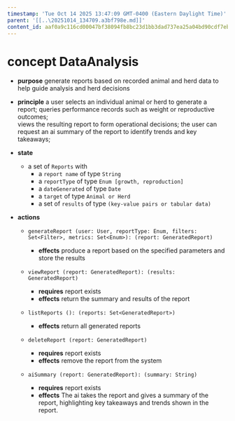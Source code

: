 ```yaml
---
timestamp: 'Tue Oct 14 2025 13:47:09 GMT-0400 (Eastern Daylight Time)'
parent: '[[..\20251014_134709.a3bf798e.md]]'
content_id: aaf0a9c116cd00047bf38094fb8bc23d1bb3dad737ea25a04bd90cdf7eb8cbc0
---
```


# concept DataAnalysis

* **purpose**
  generate reports based on recorded animal and herd data to help guide analysis
  and herd decisions

* **principle**
  a user selects an individual animal or herd to generate a report;
  queries performance records such as weight or reproductive outcomes;\
  views the resulting report to form operational decisions;
  the user can request an ai summary of the report to identify trends and key takeaways;

* **state**
  * a set of `Reports` with
    * a `report name` of type `String`
    * a `reportType` of type `Enum [growth, reproduction]`
    * a `dateGenerated` of type `Date`
    * a `target` of type `Animal or Herd`
    * a set of `results` of type `(key-value pairs or tabular data)`

* **actions**
  * `generateReport (user: User, reportType: Enum, filters: Set<Filter>, metrics: Set<Enum>): (report: GeneratedReport)`
    * **effects** produce a report based on the specified parameters and store the results

  * `viewReport (report: GeneratedReport): (results: GeneratedReport)`
    * **requires** report exists
    * **effects** return the summary and results of the report

  * `listReports (): (reports: Set<GeneratedReport>)`
    * **effects** return all generated reports

  * `deleteReport (report: GeneratedReport)`
    * **requires** report exists
    * **effects** remove the report from the system

  * `aiSummary (report: GeneratedReport): (summary: String)`
    * **requires** report exists
    * **effects** The ai takes the report and gives a summary of the report, highlighting key
      takeaways and trends shown in the report.
